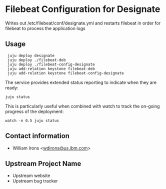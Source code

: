# Filebeat Configuration for Designate

Writes out /etc/filebeat/conf/designate.yml and restarts filebeat in order for
filebeat to process the application logs

## Usage
     juju deploy designate
     juju deploy ./filebeat-deb
     juju deploy ./filebeat-config-designate
     juju add-relation keystone filebeat-deb
     juju add-relation keystone filebeat-config-designate

The service provides extended status reporting to indicate when they are ready:

    juju status

This is particularly useful when combined with watch to track the on-going
progress of the deployment:

    watch -n 0.5 juju status

## Contact information

- William Irons &lt;wdirons@us.ibm.com&gt;

## Upstream Project Name

- Upstream website
- Upstream bug tracker
